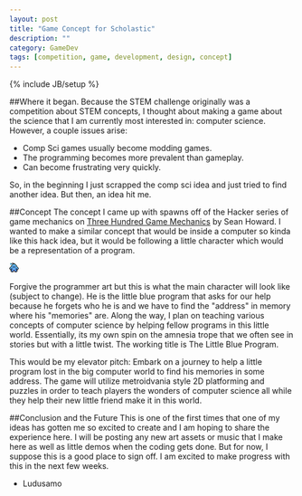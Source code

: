 ```yaml
---
layout: post
title: "Game Concept for Scholastic"
description: ""
category: GameDev 
tags: [competition, game, development, design, concept]
---
```

{% include JB/setup %}

##Where it began.
Because the STEM challenge originally was a competition about STEM concepts, I thought about making a game about the science that I am currently most interested in: computer science. However, a couple issues arise:

- Comp Sci games usually become modding games.
- The programming becomes more prevalent than gameplay.
- Can become frustrating very quickly.

So, in the beginning I just scrapped the comp sci idea and just tried to find another idea. But then, an idea hit me. 

##Concept 
The concept I came up with spawns off of the Hacker series of game mechanics on [Three Hundred Game Mechanics](http://www.squidi.net/three/c_compgrid.php) by Sean Howard. I wanted to make a similar concept that would be inside a computer so kinda like this hack idea, but it would be following a little character which would be a representation of a program.

![Image of little blue animated](res/GameArt/LittleBlue/littleblue.gif)

Forgive the programmer art but this is what the main character will look like (subject to change). He is the little blue program that asks for our help because he forgets who he is and we have to find the "address" in memory where his "memories" are. Along the way, I plan on teaching various concepts of computer science by helping fellow programs in this little world. Essentially, its my own spin on the amnesia trope that we often see in stories but with a little twist. The working title is The Little Blue Program.

This would be my elevator pitch:
Embark on a journey to help a little program lost in the big computer world to find his memories in some address. The game will utilize metroidvania style 2D platforming and puzzles in order to teach players the wonders of computer science all while they help their new little friend make it in this world.

##Conclusion and the Future
This is one of the first times that one of my ideas has gotten me so excited to create and I am hoping to share the experience here. I will be posting any new art assets or music that I make here as well as little demos when the coding gets done. But for now, I suppose this is a good place to sign off. I am excited to make progress with this in the next few weeks.

- Ludusamo
